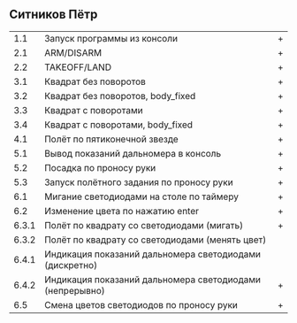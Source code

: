 ## Ситников Пётр

<table><tr><td>1.1</td><td>Запуск программы из консоли</td><td>+</td></tr><tr><td>2.1</td><td>ARM/DISARM</td><td>+</td></tr><tr><td>2.2</td><td>TAKEOFF/LAND</td><td>+</td></tr><tr><td>3.1</td><td>Квадрат без поворотов</td><td>+</td></tr><tr><td>3.2</td><td>Квадрат без поворотов, body_fixed</td><td>+</td></tr><tr><td>3.3</td><td>Квадрат с поворотами</td><td>+</td></tr><tr><td>3.4</td><td>Квадрат с поворотами, body_fixed</td><td>+</td></tr><tr><td>4.1</td><td>Полёт по пятиконечной звезде</td><td>+</td></tr><tr><td>5.1</td><td>Вывод показаний дальномера в консоль</td><td>+</td></tr><tr><td>5.2</td><td>Посадка по проносу руки</td><td>+</td></tr><tr><td>5.3</td><td>Запуск полётного задания по проносу руки</td><td>+</td></tr><tr><td>6.1</td><td>Мигание светодиодами на столе по таймеру</td><td>+</td></tr><tr><td>6.2</td><td>Изменение цвета по нажатию enter</td><td>+</td></tr><tr><td>6.3.1</td><td>Полёт по квадрату со светодиодами (мигать)</td><td>+</td></tr><tr><td>6.3.2</td><td>Полёт по квадрату со светодиодами (менять цвет)</td><td> </td></tr><tr><td>6.4.1</td><td>Индикация показаний дальномера светодиодами (дискретно)</td><td> </td></tr><tr><td>6.4.2</td><td>Индикация показаний дальномера светодиодами (непрерывно)</td><td>+</td></tr><tr><td>6.5</td><td>Смена цветов светодиодов по проносу руки</td><td>+</td></tr></table>